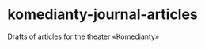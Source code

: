 komedianty-journal-articles
===========================

Drafts of articles for the theater «Komedianty»
